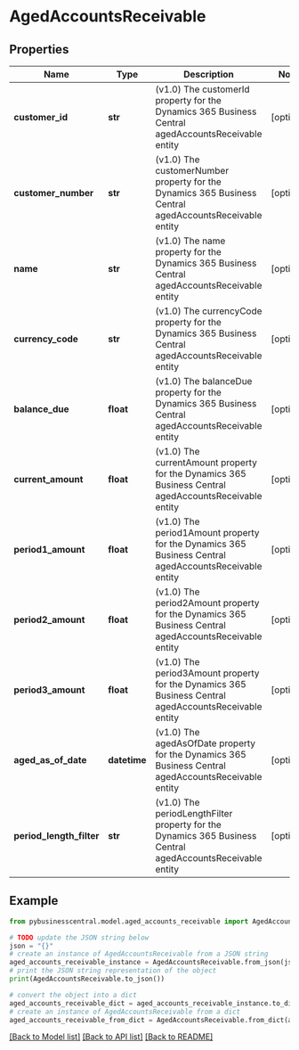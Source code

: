 # AgedAccountsReceivable


## Properties

Name | Type | Description | Notes
------------ | ------------- | ------------- | -------------
**customer_id** | **str** | (v1.0) The customerId property for the Dynamics 365 Business Central agedAccountsReceivable entity | [optional] 
**customer_number** | **str** | (v1.0) The customerNumber property for the Dynamics 365 Business Central agedAccountsReceivable entity | [optional] 
**name** | **str** | (v1.0) The name property for the Dynamics 365 Business Central agedAccountsReceivable entity | [optional] 
**currency_code** | **str** | (v1.0) The currencyCode property for the Dynamics 365 Business Central agedAccountsReceivable entity | [optional] 
**balance_due** | **float** | (v1.0) The balanceDue property for the Dynamics 365 Business Central agedAccountsReceivable entity | [optional] 
**current_amount** | **float** | (v1.0) The currentAmount property for the Dynamics 365 Business Central agedAccountsReceivable entity | [optional] 
**period1_amount** | **float** | (v1.0) The period1Amount property for the Dynamics 365 Business Central agedAccountsReceivable entity | [optional] 
**period2_amount** | **float** | (v1.0) The period2Amount property for the Dynamics 365 Business Central agedAccountsReceivable entity | [optional] 
**period3_amount** | **float** | (v1.0) The period3Amount property for the Dynamics 365 Business Central agedAccountsReceivable entity | [optional] 
**aged_as_of_date** | **datetime** | (v1.0) The agedAsOfDate property for the Dynamics 365 Business Central agedAccountsReceivable entity | [optional] 
**period_length_filter** | **str** | (v1.0) The periodLengthFilter property for the Dynamics 365 Business Central agedAccountsReceivable entity | [optional] 

## Example

```python
from pybusinesscentral.model.aged_accounts_receivable import AgedAccountsReceivable

# TODO update the JSON string below
json = "{}"
# create an instance of AgedAccountsReceivable from a JSON string
aged_accounts_receivable_instance = AgedAccountsReceivable.from_json(json)
# print the JSON string representation of the object
print(AgedAccountsReceivable.to_json())

# convert the object into a dict
aged_accounts_receivable_dict = aged_accounts_receivable_instance.to_dict()
# create an instance of AgedAccountsReceivable from a dict
aged_accounts_receivable_from_dict = AgedAccountsReceivable.from_dict(aged_accounts_receivable_dict)
```
[[Back to Model list]](../README.md#documentation-for-models) [[Back to API list]](../README.md#documentation-for-api-endpoints) [[Back to README]](../README.md)


